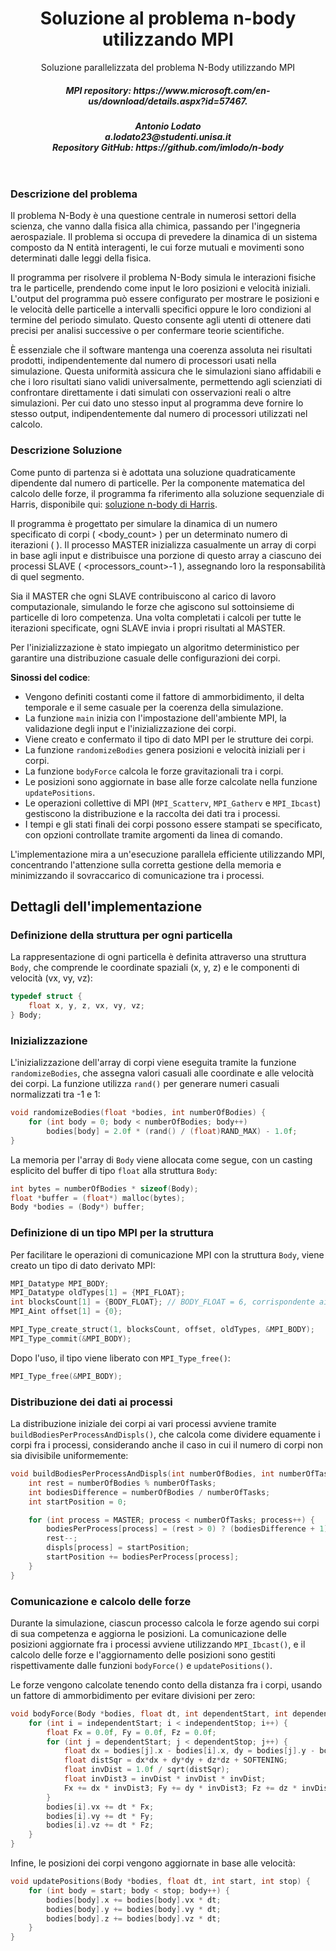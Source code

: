 <header align = "center" style = "text-align: center">
	<span><h1>Soluzione al problema n-body utilizzando MPI</h1></span>
	Soluzione parallelizzata del problema N-Body utilizzando MPI <br>
 <h5>MPI repository: https://www.microsoft.com/en-us/download/details.aspx?id=57467. </h5>
	<h5>
		Antonio Lodato <br>
		a.lodato23@studenti.unisa.it <br>
  Repository GitHub: https://github.com/imlodo/n-body
	</h5>
</header>

### Descrizione del problema

Il problema N-Body è una questione centrale in numerosi settori della scienza, che vanno dalla fisica alla chimica, passando per l'ingegneria aerospaziale. Il problema si occupa di prevedere la dinamica di un sistema composto da N entità interagenti, le cui forze mutuali e movimenti sono determinati dalle leggi della fisica.

Il programma per risolvere il problema N-Body simula le interazioni fisiche tra le particelle, prendendo come input le loro posizioni e velocità iniziali. L'output del programma può essere configurato per mostrare le posizioni e le velocità delle particelle a intervalli specifici oppure le loro condizioni al termine del periodo simulato. Questo consente agli utenti di ottenere dati precisi per analisi successive o per confermare teorie scientifiche.

È essenziale che il software mantenga una coerenza assoluta nei risultati prodotti, indipendentemente dal numero di processori usati nella simulazione. Questa uniformità assicura che le simulazioni siano affidabili e che i loro risultati siano validi universalmente, permettendo agli scienziati di confrontare direttamente i dati simulati con osservazioni reali o altre simulazioni. Per cui dato uno stesso input al programma deve fornire lo stesso output, indipendentemente dal numero di processori utilizzati nel calcolo.

### Descrizione Soluzione

Come punto di partenza si è adottata una soluzione quadraticamente dipendente dal numero di particelle. Per la componente matematica del calcolo delle forze, il programma fa riferimento alla soluzione sequenziale di Harris, disponibile qui: [soluzione n-body di Harris](https://github.com/harrism/mini-nbody/blob/master/nbody.c).

Il programma è progettato per simulare la dinamica di un numero specificato di corpi \( <body_count> \) per un determinato numero di iterazioni \( <iterations> \). Il processo MASTER inizializza casualmente un array di corpi in base agli input e distribuisce una porzione di questo array a ciascuno dei processi SLAVE \( <processors_count>-1 \), assegnando loro la responsabilità di quel segmento.

Sia il MASTER che ogni SLAVE contribuiscono al carico di lavoro computazionale, simulando le forze che agiscono sul sottoinsieme di particelle di loro competenza. Una volta completati i calcoli per tutte le iterazioni specificate, ogni SLAVE invia i propri risultati al MASTER.

Per l'inizializzazione è stato impiegato un algoritmo deterministico per garantire una distribuzione casuale delle configurazioni dei corpi.

**Sinossi del codice**:
- Vengono definiti costanti come il fattore di ammorbidimento, il delta temporale e il seme casuale per la coerenza della simulazione.
- La funzione `main` inizia con l'impostazione dell'ambiente MPI, la validazione degli input e l'inizializzazione dei corpi.
- Viene creato e confermato il tipo di dato MPI per le strutture dei corpi.
- La funzione `randomizeBodies` genera posizioni e velocità iniziali per i corpi.
- La funzione `bodyForce` calcola le forze gravitazionali tra i corpi.
- Le posizioni sono aggiornate in base alle forze calcolate nella funzione `updatePositions`.
- Le operazioni collettive di MPI (`MPI_Scatterv`, `MPI_Gatherv` e `MPI_Ibcast`) gestiscono la distribuzione e la raccolta dei dati tra i processi.
- I tempi e gli stati finali dei corpi possono essere stampati se specificato, con opzioni controllate tramite argomenti da linea di comando.

L'implementazione mira a un'esecuzione parallela efficiente utilizzando MPI, concentrando l'attenzione sulla corretta gestione della memoria e minimizzando il sovraccarico di comunicazione tra i processi.

## Dettagli dell'implementazione

### Definizione della struttura per ogni particella

La rappresentazione di ogni particella è definita attraverso una struttura `Body`, che comprende le coordinate spaziali \(x, y, z\) e le componenti di velocità \(vx, vy, vz\):

```c
typedef struct { 
    float x, y, z, vx, vy, vz; 
} Body;
```

### Inizializzazione

L'inizializzazione dell'array di corpi viene eseguita tramite la funzione `randomizeBodies`, che assegna valori casuali alle coordinate e alle velocità dei corpi. La funzione utilizza `rand()` per generare numeri casuali normalizzati tra -1 e 1:

```c
void randomizeBodies(float *bodies, int numberOfBodies) {
    for (int body = 0; body < numberOfBodies; body++)
        bodies[body] = 2.0f * (rand() / (float)RAND_MAX) - 1.0f;
}
```

La memoria per l'array di `Body` viene allocata come segue, con un casting esplicito del buffer di tipo `float` alla struttura `Body`:

```c
int bytes = numberOfBodies * sizeof(Body);
float *buffer = (float*) malloc(bytes);
Body *bodies = (Body*) buffer;
```

### Definizione di un tipo MPI per la struttura

Per facilitare le operazioni di comunicazione MPI con la struttura `Body`, viene creato un tipo di dato derivato MPI:

```c
MPI_Datatype MPI_BODY;
MPI_Datatype oldTypes[1] = {MPI_FLOAT};
int blocksCount[1] = {BODY_FLOAT}; // BODY_FLOAT = 6, corrispondente ai componenti di Body
MPI_Aint offset[1] = {0};

MPI_Type_create_struct(1, blocksCount, offset, oldTypes, &MPI_BODY);
MPI_Type_commit(&MPI_BODY);
```

Dopo l'uso, il tipo viene liberato con `MPI_Type_free()`:

```c
MPI_Type_free(&MPI_BODY);
```

### Distribuzione dei dati ai processi

La distribuzione iniziale dei corpi ai vari processi avviene tramite `buildBodiesPerProcessAndDispls()`, che calcola come dividere equamente i corpi fra i processi, considerando anche il caso in cui il numero di corpi non sia divisibile uniformemente:

```c
void buildBodiesPerProcessAndDispls(int numberOfBodies, int numberOfTasks, int *bodiesPerProcess, int *displs) {
    int rest = numberOfBodies % numberOfTasks;
    int bodiesDifference = numberOfBodies / numberOfTasks;
    int startPosition = 0;

    for (int process = MASTER; process < numberOfTasks; process++) {
        bodiesPerProcess[process] = (rest > 0) ? (bodiesDifference + 1) : bodiesDifference;
        rest--;
        displs[process] = startPosition;
        startPosition += bodiesPerProcess[process];
    }
}
```

### Comunicazione e calcolo delle forze

Durante la simulazione, ciascun processo calcola le forze agendo sui corpi di sua competenza e aggiorna le posizioni. La comunicazione delle posizioni aggiornate fra i processi avviene utilizzando `MPI_Ibcast()`, e il calcolo delle forze e l'aggiornamento delle posizioni sono gestiti rispettivamente dalle funzioni `bodyForce()` e `updatePositions()`.

Le forze vengono calcolate tenendo conto della distanza fra i corpi, usando un fattore di ammorbidimento per evitare divisioni per zero:

```c
void bodyForce(Body *bodies, float dt, int dependentStart, int dependentStop, int independentStart, int independentStop) {
    for (int i = independentStart; i < independentStop; i++) {
        float Fx = 0.0f, Fy = 0.0f, Fz = 0.0f;
        for (int j = dependentStart; j < dependentStop; j++) {
            float dx = bodies[j].x - bodies[i].x, dy = bodies[j].y - bodies[i].y, dz = bodies[j].z - bodies[i].z;
            float distSqr = dx*dx + dy*dy + dz*dz + SOFTENING;
            float invDist = 1.0f / sqrt(distSqr);
            float invDist3 = invDist * invDist * invDist;
            Fx += dx * invDist3; Fy += dy * invDist3; Fz += dz * invDist3;
        }
        bodies[i].vx += dt * Fx;
        bodies[i].vy += dt * Fy;
        bodies[i].vz += dt * Fz;
    }
}
```

Infine, le posizioni dei corpi vengono aggiornate in base alle velocità:

```c
void updatePositions(Body *bodies, float dt, int start, int stop) {
    for (int body = start; body < stop; body++) {
        bodies[body].x += bodies[body].vx * dt;
        bodies[body].y += bodies[body].vy * dt;
        bodies[body].z += bodies[body].vz * dt;
    }
}
```
